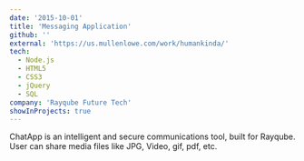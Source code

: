 ```yaml
---
date: '2015-10-01'
title: 'Messaging Application'
github: ''
external: 'https://us.mullenlowe.com/work/humankinda/'
tech:
  - Node.js
  - HTML5
  - CSS3
  - jQuery
  - SQL
company: 'Rayqube Future Tech'
showInProjects: true
---
```


ChatApp is an intelligent and secure communications tool, built for Rayqube. User can share media files like JPG, Video, gif, pdf, etc.
